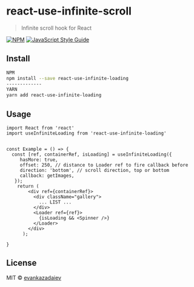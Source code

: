 # react-use-infinite-scroll

> Infinite scroll hook for React

[![NPM](https://img.shields.io/npm/v/react-use-infinite-scroll.svg)](https://www.npmjs.com/package/react-use-infinite-scroll) [![JavaScript Style Guide](https://img.shields.io/badge/code_style-standard-brightgreen.svg)](https://standardjs.com)

## Install

```bash
NPM 
npm install --save react-use-infinite-loading
-------------
YARN
yarn add react-use-infinite-loading
```

## Usage

```tsx
import React from 'react'
import useInfiniteLoading from 'react-use-infinite-loading'


const Example = () => {
  const [ref, containerRef, isLoading] = useInfiniteLoading({
     hasMore: true,
     offset: 250, // distance to Loader ref to fire callback before
     direction: 'bottom', // scroll direction, top or bottom
     callback: getImages, 
   });
    return (
        <div ref={containerRef}>
          <div className="gallery">
            ... LIST ...
          </div>
          <Loader ref={ref}>
            {isLoading && <Spinner />}
          </Loader>
        </div>
      ); 
  
}
```

## License

MIT © [evankazadaiev](https://github.com/evankazadaiev)
